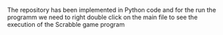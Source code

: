  The repository has been implemented in Python code and for the run the programm we need to right double click on the main file to see the execution of the Scrabble game program
